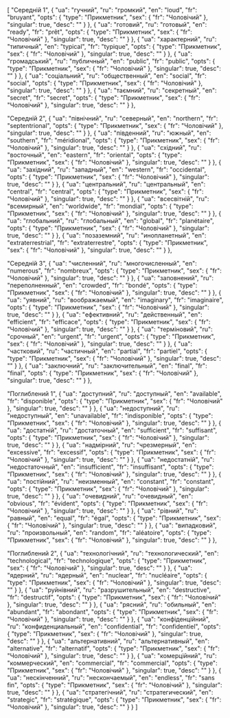[
  "Середній 1",
  {
    "ua": "гучний",
    "ru": "громкий",
    "en": "loud",
    "fr": "bruyant",
    "opts": {
      "type": "Прикметник",
      "sex": {
        "fr": "Чоловічий"
      },
      "singular": true,
      "desc": ""
    }
  },
  {
    "ua": "готовий",
    "ru": "готовый",
    "en": "ready",
    "fr": "prêt",
    "opts": {
      "type": "Прикметник",
      "sex": {
        "fr": "Чоловічий"
      },
      "singular": true,
      "desc": ""
    }
  },
  {
    "ua": "характерний",
    "ru": "типичный",
    "en": "typical",
    "fr": "typique",
    "opts": {
      "type": "Прикметник",
      "sex": {
        "fr": "Чоловічий"
      },
      "singular": true,
      "desc": ""
    }
  },
  {
    "ua": "громадський",
    "ru": "публичный",
    "en": "public",
    "fr": "public",
    "opts": {
      "type": "Прикметник",
      "sex": {
        "fr": "Чоловічий"
      },
      "singular": true,
      "desc": ""
    }
  },
  {
    "ua": "соціальний",
    "ru": "общественный",
    "en": "social",
    "fr": "social",
    "opts": {
      "type": "Прикметник",
      "sex": {
        "fr": "Чоловічий"
      },
      "singular": true,
      "desc": ""
    }
  },
  {
    "ua": "таємний",
    "ru": "секретный",
    "en": "secret",
    "fr": "secret",
    "opts": {
      "type": "Прикметник",
      "sex": {
        "fr": "Чоловічий"
      },
      "singular": true,
      "desc": ""
    }
  },



  "Середній 2",
  {
    "ua": "північний",
    "ru": "северный",
    "en": "northern",
    "fr": "septentrional",
    "opts": {
      "type": "Прикметник",
      "sex": {
        "fr": "Чоловічий"
      },
      "singular": true,
      "desc": ""
    }
  },
  {
    "ua": "південний",
    "ru": "южный",
    "en": "southern",
    "fr": "méridional",
    "opts": {
      "type": "Прикметник",
      "sex": {
        "fr": "Чоловічий"
      },
      "singular": true,
      "desc": ""
    }
  },
  {
    "ua": "східний",
    "ru": "восточный",
    "en": "eastern",
    "fr": "oriental",
    "opts": {
      "type": "Прикметник",
      "sex": {
        "fr": "Чоловічий"
      },
      "singular": true,
      "desc": ""
    }
  },
  {
    "ua": "західний",
    "ru": "западный",
    "en": "western",
    "fr": "occidental",
    "opts": {
      "type": "Прикметник",
      "sex": {
        "fr": "Чоловічий"
      },
      "singular": true,
      "desc": ""
    }
  },
  {
    "ua": "центральний",
    "ru": "центральный",
    "en": "central",
    "fr": "central",
    "opts": {
      "type": "Прикметник",
      "sex": {
        "fr": "Чоловічий"
      },
      "singular": true,
      "desc": ""
    }
  },
  {
    "ua": "всесвітній",
    "ru": "всемирный",
    "en": "worldwide",
    "fr": "mondial",
    "opts": {
      "type": "Прикметник",
      "sex": {
        "fr": "Чоловічий"
      },
      "singular": true,
      "desc": ""
    }
  },
  {
    "ua": "глобальний",
    "ru": "глобальный",
    "en": "global",
    "fr": "planétaire",
    "opts": {
      "type": "Прикметник",
      "sex": {
        "fr": "Чоловічий"
      },
      "singular": true,
      "desc": ""
    }
  },
  {
    "ua": "позаземний",
    "ru": "инопланетный",
    "en": "extraterrestrial",
    "fr": "extraterrestre",
    "opts": {
      "type": "Прикметник",
      "sex": {
        "fr": "Чоловічий"
      },
      "singular": true,
      "desc": ""
    }
  },



  "Середній 3",
  {
    "ua": "численний",
    "ru": "многочисленный",
    "en": "numerous",
    "fr": "nombreux",
    "opts": {
      "type": "Прикметник",
      "sex": {
        "fr": "Чоловічий"
      },
      "singular": true,
      "desc": ""
    }
  },
  {
    "ua": "заповнений",
    "ru": "переполненный",
    "en": "crowded",
    "fr": "bondé",
    "opts": {
      "type": "Прикметник",
      "sex": {
        "fr": "Чоловічий"
      },
      "singular": true,
      "desc": ""
    }
  },
  {
    "ua": "уявний",
    "ru": "воображаемый",
    "en": "imaginary",
    "fr": "imaginaire",
    "opts": {
      "type": "Прикметник",
      "sex": {
        "fr": "Чоловічий"
      },
      "singular": true,
      "desc": ""
    }
  },
  {
    "ua": "ефективний",
    "ru": "действенный",
    "en": "efficient",
    "fr": "efficace",
    "opts": {
      "type": "Прикметник",
      "sex": {
        "fr": "Чоловічий"
      },
      "singular": true,
      "desc": ""
    }
  },
  {
    "ua": "терміновий",
    "ru": "срочный",
    "en": "urgent",
    "fr": "urgent",
    "opts": {
      "type": "Прикметник",
      "sex": {
        "fr": "Чоловічий"
      },
      "singular": true,
      "desc": ""
    }
  },
  {
    "ua": "частковий",
    "ru": "частичный",
    "en": "partial",
    "fr": "partiel",
    "opts": {
      "type": "Прикметник",
      "sex": {
        "fr": "Чоловічий"
      },
      "singular": true,
      "desc": ""
    }
  },
  {
    "ua": "заключний",
    "ru": "заключительный",
    "en": "final",
    "fr": "final",
    "opts": {
      "type": "Прикметник",
      "sex": {
        "fr": "Чоловічий"
      },
      "singular": true,
      "desc": ""
    }
  },



  "Поглиблений 1",
  {
    "ua": "доступний",
    "ru": "доступный",
    "en": "available",
    "fr": "disponible",
    "opts": {
      "type": "Прикметник",
      "sex": {
        "fr": "Чоловічий"
      },
      "singular": true,
      "desc": ""
    }
  },
  {
    "ua": "недоступний",
    "ru": "недоступный",
    "en": "unavailable",
    "fr": "indisponible",
    "opts": {
      "type": "Прикметник",
      "sex": {
        "fr": "Чоловічий"
      },
      "singular": true,
      "desc": ""
    }
  },
  {
    "ua": "достатній",
    "ru": "достаточный",
    "en": "sufficient",
    "fr": "suffisant",
    "opts": {
      "type": "Прикметник",
      "sex": {
        "fr": "Чоловічий"
      },
      "singular": true,
      "desc": ""
    }
  },
  {
    "ua": "надмірний",
    "ru": "чрезмерный",
    "en": "excessive",
    "fr": "excessif",
    "opts": {
      "type": "Прикметник",
      "sex": {
        "fr": "Чоловічий"
      },
      "singular": true,
      "desc": ""
    }
  },
  {
    "ua": "недостатній",
    "ru": "недостаточный",
    "en": "insufficient",
    "fr": "insuffisant",
    "opts": {
      "type": "Прикметник",
      "sex": {
        "fr": "Чоловічий"
      },
      "singular": true,
      "desc": ""
    }
  },
  {
    "ua": "постійний",
    "ru": "неизменный",
    "en": "constant",
    "fr": "constant",
    "opts": {
      "type": "Прикметник",
      "sex": {
        "fr": "Чоловічий"
      },
      "singular": true,
      "desc": ""
    }
  },
  {
    "ua": "очевидний",
    "ru": "очевидный",
    "en": "obvious",
    "fr": "évident",
    "opts": {
      "type": "Прикметник",
      "sex": {
        "fr": "Чоловічий"
      },
      "singular": true,
      "desc": ""
    }
  },
  {
    "ua": "рівний",
    "ru": "равный",
    "en": "equal",
    "fr": "égal",
    "opts": {
      "type": "Прикметник",
      "sex": {
        "fr": "Чоловічий"
      },
      "singular": true,
      "desc": ""
    }
  },
  {
    "ua": "випадковий",
    "ru": "произвольный",
    "en": "random",
    "fr": "aléatoire",
    "opts": {
      "type": "Прикметник",
      "sex": {
        "fr": "Чоловічий"
      },
      "singular": true,
      "desc": ""
    }
  },



  "Поглиблений 2",
  {
    "ua": "технологічний",
    "ru": "технологический",
    "en": "technological",
    "fr": "technologique",
    "opts": {
      "type": "Прикметник",
      "sex": {
        "fr": "Чоловічий"
      },
      "singular": true,
      "desc": ""
    }
  },
  {
    "ua": "ядерний",
    "ru": "ядерный",
    "en": "nuclear",
    "fr": "nucléaire",
    "opts": {
      "type": "Прикметник",
      "sex": {
        "fr": "Чоловічий"
      },
      "singular": true,
      "desc": ""
    }
  },
  {
    "ua": "руйнівний",
    "ru": "разрушительный",
    "en": "destructive",
    "fr": "destructif",
    "opts": {
      "type": "Прикметник",
      "sex": {
        "fr": "Чоловічий"
      },
      "singular": true,
      "desc": ""
    }
  },
  {
    "ua": "рясний",
    "ru": "обильный",
    "en": "abundant",
    "fr": "abondant",
    "opts": {
      "type": "Прикметник",
      "sex": {
        "fr": "Чоловічий"
      },
      "singular": true,
      "desc": ""
    }
  },
  {
    "ua": "конфіденційний",
    "ru": "конфиденциальный",
    "en": "confidential",
    "fr": "confidentiel",
    "opts": {
      "type": "Прикметник",
      "sex": {
        "fr": "Чоловічий"
      },
      "singular": true,
      "desc": ""
    }
  },
  {
    "ua": "альтернативний",
    "ru": "альтернативный",
    "en": "alternative",
    "fr": "alternatif",
    "opts": {
      "type": "Прикметник",
      "sex": {
        "fr": "Чоловічий"
      },
      "singular": true,
      "desc": ""
    }
  },
  {
    "ua": "комерційний",
    "ru": "коммерческий",
    "en": "commercial",
    "fr": "commercial",
    "opts": {
      "type": "Прикметник",
      "sex": {
        "fr": "Чоловічий"
      },
      "singular": true,
      "desc": ""
    }
  },
  {
    "ua": "нескінченний",
    "ru": "нескончаемый",
    "en": "endless",
    "fr": "sans fin",
    "opts": {
      "type": "Прикметник",
      "sex": {
        "fr": "Чоловічий"
      },
      "singular": true,
      "desc": ""
    }
  },
  {
    "ua": "стратегічний",
    "ru": "стратегический",
    "en": "strategic",
    "fr": "stratégique",
    "opts": {
      "type": "Прикметник",
      "sex": {
        "fr": "Чоловічий"
      },
      "singular": true,
      "desc": ""
    }
  }
]
